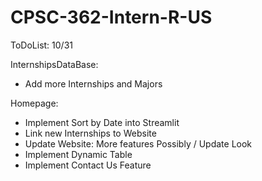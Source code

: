 # CPSC-362-Intern-R-US

ToDoList: 10/31

InternshipsDataBase:
- Add more Internships and Majors

Homepage:
- Implement Sort by Date into Streamlit
- Link new Internships to Website
- Update Website: More features Possibly / Update Look
- Implement Dynamic Table
- Implement Contact Us Feature


